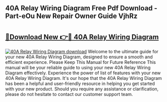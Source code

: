 ## 40A Relay Wiring Diagram Free Pdf Download - Part-eOu New Repair Owner Guide VjhRz

# <h2><a href="http://dfs3vgm.blite.top/?on=40A+Relay+Wiring+Diagram">🔗Download New 👉🔴 40A Relay Wiring Diagram</a></h2>

[![40A Relay Wiring Diagram download](https://i.imgur.com/lujVjoI.png)](http://dfs3vgm.blite.top/?on=40A+Relay+Wiring+Diagram)
Welcome to the ultimate guide for your new 40A Relay Wiring Diagram, designed to ensure a smooth and efficient experience. Please Keep This Manual for Future Reference This manual will be your reliable guide to using your new 40A Relay Wiring Diagram effectively. Experience the power of list of features with your new 40A Relay Wiring Diagram. It's our hope that the 40A Relay Wiring Diagram has been a helpful and user-friendly resource in helping you get started with your new product. Should you require any assistance or clarification, please do not hesitate to contact our customer support team.
